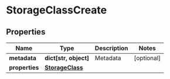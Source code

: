 # StorageClassCreate

## Properties
| Name | Type | Description | Notes |
| ------------ | ------------- | ------------- | ------------- |
| **metadata** | **dict[str, object]** | Metadata | [optional]  |
| **properties** | [**StorageClass**](StorageClass.md) |  |  |


